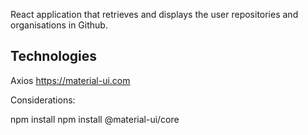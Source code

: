 React application that retrieves and displays the user repositories and organisations in Github.

## Technologies

Axios
https://material-ui.com

Considerations:

npm install
npm install @material-ui/core